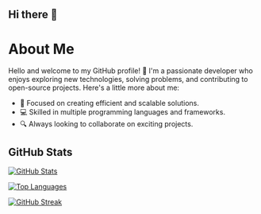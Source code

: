 ## Hi there 👋

<!--
**RSanchezC169/RSanchezC169** is a ✨ _special_ ✨ repository because its `README.md` (this file) appears on your GitHub profile.

Here are some ideas to get you started:

- 🔭 I’m currently working on ...
- 🌱 I’m currently learning ...
- 👯 I’m looking to collaborate on ...
- 🤔 I’m looking for help with ...
- 💬 Ask me about ...
- 📫 How to reach me: ...
- 😄 Pronouns: ...
- ⚡ Fun fact: ...
-->
# About Me

Hello and welcome to my GitHub profile! 👋 I'm a passionate developer who enjoys exploring new technologies, solving problems, and contributing to open-source projects. Here's a little more about me:

- 🌟 Focused on creating efficient and scalable solutions.
- 💻 Skilled in multiple programming languages and frameworks.
- 🔍 Always looking to collaborate on exciting projects.

## GitHub Stats

[![GitHub Stats](https://github-readme-stats.vercel.app/api?RSanchezC169=username&show_icons=true&theme=radical)](https://github.com/RSanchezC169)

[![Top Languages](https://github-readme-stats.vercel.app/api/top-langs/?username=RSanchezC169&layout=compact)](https://github.com/RSanchezC169)

[![GitHub Streak](https://streak-stats.demolab.com?user=RSanchezC169&theme=radical)](https://github.com/RSanchezC169)
